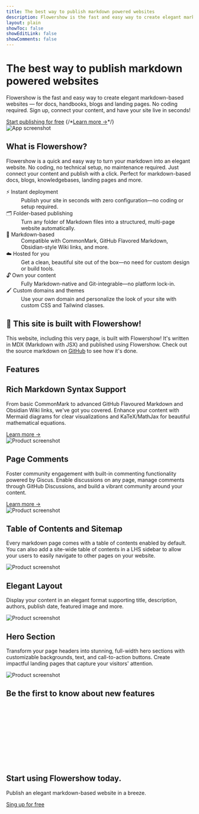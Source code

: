 ```yaml
---
title: The best way to publish markdown powered websites
description: Flowershow is the fast and easy way to create elegant markdown-based websites — for docs, handbooks, blogs and landing pages. No coding required. Sign up, connect your content, and have your site live in seconds!
layout: plain
showToc: false
showEditLink: false
showComments: false
---
```


<div className="bg-white py-12 sm:py-24">
  <div className="mx-auto max-w-7xl px-6 lg:px-8">
    <div className="mx-auto max-w-3xl text-center">
      <h1 className="text-balance text-5xl font-semibold tracking-tight text-gray-900 sm:text-6xl">The best way to publish markdown powered websites</h1>
      <p className="mt-8 text-pretty text-lg font-medium text-gray-500 sm:text-xl/8">Flowershow is the fast and easy way to create elegant markdown-based websites — for docs, handbooks, blogs and landing pages. No coding required. Sign up, connect your content, and have your site live in seconds!</p>
      <div className="mt-10 flex items-center justify-center gap-x-6">
        <a
          href="https://cloud.flowershow.app/"
          className="rounded-md bg-orange-400 px-3.5 py-2.5 text-sm font-semibold text-white shadow hover:bg-orange-300"
        >Start publishing for free</a>
        {/*<a href="#" className="text-sm/6 font-semibold text-gray-900">Learn more <span aria-hidden="true">→</span></a>*/}
      </div>
    </div>
    <div className="mt-16 flow-root sm:mt-24">
      <div className="-m-2 rounded-xl bg-gray-900/5 p-2 ring-1 ring-inset ring-gray-900/10 lg:-m-4 lg:rounded-2xl lg:p-4">
        <img
          alt="App screenshot"
          src="/_r/-/assets/hero.png"
          width={2432}
          height={1442}
          className="rounded-md shadow-2xl ring-1 ring-gray-900/10"
        />
      </div>
    </div>
  </div>
</div>

<div className="bg-white py-8 sm:py-12">
  <div className="mx-auto max-w-7xl px-6 lg:px-8">
    <div className="mx-auto max-w-3xl lg:text-center">
      <h2 className="mt-2 text-pretty text-4xl font-semibold tracking-tight text-gray-900 sm:text-5xl lg:text-balance">What is Flowershow?</h2>
      <p className="mt-6 text-lg/8 text-gray-600">Flowershow is a quick and easy way to turn your markdown into an elegant website. No coding, no technical setup, no maintenance required. Just connect your content and publish with a click. Perfect for markdown-based docs, blogs, knowledgebases, landing pages and more.</p>
    </div>
    <div className="mx-auto mt-16 max-w-3xl sm:mt-20 lg:mt-24 lg:max-w-5xl">
      <dl className="grid grid-cols-1 gap-x-8 gap-y-10 sm:grid-cols-2 lg:grid-cols-3 lg:gap-y-16">
        <div>
          <dt className="font-semibold text-gray-900">
            ⚡️ Instant deployment
          </dt>
          <dd className="mt-2 text-gray-600">
            Publish your site in seconds with zero configuration—no coding or setup required.
          </dd>
        </div>
        <div>
          <dt className="font-semibold text-gray-900">
            🗂️ Folder-based publishing
          </dt>
          <dd className="mt-2 text-gray-600">
            Turn any folder of Markdown files into a structured, multi-page website automatically.
          </dd>
        </div>
        <div>
          <dt className="font-semibold text-gray-900">
            📠 Markdown-based
          </dt>
          <dd className="mt-2 text-gray-600">
            Compatible with CommonMark, GitHub Flavored Markdown, Obsidian-style Wiki links, and more.
          </dd>
        </div>
        <div>
          <dt className="font-semibold text-gray-900">
            ☁️ Hosted for you
          </dt>
          <dd className="mt-2 text-gray-600">
            Get a clean, beautiful site out of the box—no need for custom design or build tools.
          </dd>
        </div>
        <div>
          <dt className="font-semibold text-gray-900">
            🔓 Own your content
          </dt>
          <dd className="mt-2 text-gray-600">
            Fully Markdown-native and Git-integrable—no platform lock-in.
          </dd>
        </div>
        <div>
          <dt className="font-semibold text-gray-900">
            🖌️ Custom domains and themes
          </dt>
          <dd className="mt-2 text-gray-600">
            Use your own domain and personalize the look of your site with custom CSS and Tailwind classes.
          </dd>
        </div>
      </dl>
    </div>
  </div>
</div>


<div className="bg-orange-50 py-12 sm:py-24 my-12">
  <div className="mx-auto max-w-7xl px-6 lg:px-8">
    <div className="mx-auto max-w-3xl lg:text-center">
      <h2 className="mt-2 text-pretty text-3xl font-semibold tracking-tight text-gray-900 sm:text-4xl lg:text-balance">💐 This site is built with Flowershow!</h2>
      <p className="mt-6 text-lg/8 text-gray-600">This website, including this very page, is built with Flowershow! It's written in MDX (Markdown with JSX) and published using Flowershow. Check out the source markdown on <a href="https://github.com/flowershow/flowershow-app" className="text-orange-400 hover:text-orange-300">GitHub</a> to see how it's done.</p>
    </div>
  </div>
</div>
    
<h2 id="features" className="sr-only">Features</h2>
<div className="overflow-hidden bg-white py-8 sm:py-12">
  <div className="mx-auto max-w-7xl px-6 lg:px-8">
    <div className="mx-auto grid max-w-2xl grid-cols-1 gap-x-8 gap-y-16 sm:gap-y-20 lg:mx-0 lg:max-w-none lg:grid-cols-2">
      <div className="lg:ml-auto lg:pl-4 lg:pt-4">
        <div className="lg:max-w-lg">
          <h2 className="mt-2 text-pretty text-4xl font-semibold tracking-tight text-gray-900 sm:text-5xl">Rich Markdown Syntax Support</h2>
          <p className="mt-6 text-lg/8 text-gray-600">From basic CommonMark to advanced GitHub Flavoured Markdown and Obsidian Wiki links, we've got you covered. Enhance your content with Mermaid diagrams for clear visualizations and KaTeX/MathJax for beautiful mathematical equations.</p>
          <a href="/docs/syntax" className="inline-block mt-4 text-lg/6 font-semibold text-gray-900 underline">Learn more <span aria-hidden="true">→</span></a>
        </div>
      </div>
      <div className="flex items-start justify-end lg:order-first">
        <img
          alt="Product screenshot"
          src="/_r/-/assets/syntax.png"
          width={2432}
          height={1442}
          className="w-[48rem] max-w-none rounded-xl shadow-xl ring-1 ring-gray-400/10 sm:w-[57rem]"
        />
      </div>
    </div>
  </div>
</div>

<div className="overflow-hidden bg-white py-8 sm:py-12">
  <div className="mx-auto max-w-7xl px-6 lg:px-8">
    <div className="mx-auto grid max-w-2xl grid-cols-1 gap-x-8 gap-y-16 sm:gap-y-20 lg:mx-0 lg:max-w-none lg:grid-cols-2">
      <div className="lg:pr-8 lg:pt-4">
        <div className="lg:max-w-lg">
          <h2 className="mt-2 text-pretty text-4xl font-semibold tracking-tight text-gray-900 sm:text-5xl">Page Comments</h2>
          <p className="mt-6 text-lg/8 text-gray-600">Foster community engagement with built-in commenting functionality powered by Giscus. Enable discussions on any page, manage comments through GitHub Discussions, and build a vibrant community around your content.</p>
          <a href="/docs/comments" className="inline-block mt-4 text-lg/6 font-semibold text-gray-900 underline">Learn more <span aria-hidden="true">→</span></a>
        </div>
      </div>
      <img
        alt="Product screenshot"
        src="/_r/-/assets/comments.png"
        width={2432}
        height={1442}
        className="w-[48rem] max-w-none rounded-xl shadow-xl ring-1 ring-gray-400/10 sm:w-[57rem] md:-ml-4 lg:-ml-0"
      />
    </div>
  </div>
</div>

<div className="overflow-hidden bg-white py-8 sm:py-12">
  <div className="mx-auto max-w-7xl px-6 lg:px-8">
    <div className="mx-auto grid max-w-2xl grid-cols-1 gap-x-8 gap-y-16 sm:gap-y-20 lg:mx-0 lg:max-w-none lg:grid-cols-2">
      <div className="lg:ml-auto lg:pl-4 lg:pt-4">
        <div className="lg:max-w-lg">
          <h2 className="mt-2 text-pretty text-4xl font-semibold tracking-tight text-gray-900 sm:text-5xl">Table of Contents and Sitemap</h2>
          <p className="mt-6 text-lg/8 text-gray-600">Every markdown page comes with a table of contents enabled by default. You can also add a site-wide table of contents in a LHS sidebar to allow your users to easily navigate to other pages on your website.</p>
        </div>
      </div>
      <div className="flex items-start justify-end lg:order-first">
        <img
          alt="Product screenshot"
          src="/_r/-/assets/toc_and_sitemap.png"
          width={2432}
          height={1442}
          className="w-[48rem] max-w-none rounded-xl shadow-xl ring-1 ring-gray-400/10 sm:w-[57rem]"
        />
      </div>
    </div>
  </div>
</div>

<div className="overflow-hidden bg-white py-8 sm:py-12">
  <div className="mx-auto max-w-7xl px-6 lg:px-8">
    <div className="mx-auto grid max-w-2xl grid-cols-1 gap-x-8 gap-y-16 sm:gap-y-20 lg:mx-0 lg:max-w-none lg:grid-cols-2">
      <div className="lg:pr-8 lg:pt-4">
        <div className="lg:max-w-lg">
          <h2 className="mt-2 text-pretty text-4xl font-semibold tracking-tight text-gray-900 sm:text-5xl">Elegant Layout</h2>
          <p className="mt-6 text-lg/8 text-gray-600">Display your content in an elegant format supporting title, description, authors, publish date, featured image and more.</p>
        </div>
      </div>
      <img
        alt="Product screenshot"
        src="/_r/-/assets/page_header.png"
        width={2432}
        height={1442}
        className="w-[48rem] max-w-none rounded-xl shadow-xl ring-1 ring-gray-400/10 sm:w-[57rem] md:-ml-4 lg:-ml-0"
      />
    </div>
  </div>
</div>


<div className="overflow-hidden bg-white py-8 sm:py-12">
  <div className="mx-auto max-w-7xl px-6 lg:px-8">
    <div className="mx-auto grid max-w-2xl grid-cols-1 gap-x-8 gap-y-16 sm:gap-y-20 lg:mx-0 lg:max-w-none lg:grid-cols-2">
      <div className="lg:ml-auto lg:pl-4 lg:pt-4">
        <div className="lg:max-w-lg">
          <h2 className="mt-2 text-pretty text-4xl font-semibold tracking-tight text-gray-900 sm:text-5xl">Hero Section</h2>
          <p className="mt-6 text-lg/8 text-gray-600">Transform your page headers into stunning, full-width hero sections with customizable backgrounds, text, and call-to-action buttons. Create impactful landing pages that capture your visitors' attention.</p>
        </div>
      </div>
      <div className="flex items-start justify-end lg:order-first">
        <img
          alt="Product screenshot"
          src="/_r/-/assets/hero-layout.png"
          width={2432}
          height={1442}
          className="w-[48rem] max-w-none rounded-xl shadow-xl ring-1 ring-gray-400/10 sm:w-[57rem]"
        />
      </div>
    </div>
  </div>
</div>

<div className="bg-white py-12 sm:py-24 my-12">
  <div className="mx-auto max-w-7xl px-6 lg:px-8">
      <h2 className="mb-4 text-pretty text-balance text-4xl font-semibold tracking-tight text-gray-900 sm:mb-6 sm:text-5xl">Be the first to know about new features</h2>
      <iframe data-tally-src="https://tally.so/embed/mYy8k6?alignLeft=1&hideTitle=1&transparentBackground=1&dynamicHeight=1" width="100%" height="157" frameBorder="0" marginHeight="0" marginWidth="0" title="Want product news and updates? Sign up for our newsletter."></iframe>
      <script async src="https://tally.so/widgets/embed.js"></script>
  </div>
</div>

<div className="bg-slate-900 mt-16 sm:mt-20 md:mt-24">
  <div className="px-6 py-24 sm:px-6 sm:py-32 lg:px-8">
    <div className="mx-auto max-w-2xl text-center">
      <h2 className="text-balance text-4xl font-semibold tracking-tight text-white sm:text-5xl">Start using Flowershow today.</h2>
      <p className="mx-auto mt-6 max-w-xl text-pretty text-lg/8 text-slate-100">Publish an elegant markdown-based website in a breeze.</p>
      <div className="mt-10 flex items-center justify-center gap-x-6">
        <a
          href="https://cloud.flowershow.app/"
          className="rounded-md bg-white px-3.5 py-2.5 text-sm font-semibold text-slate-900 shadow hover:bg-primary-faint"
        >Sing up for free</a>
      </div>
    </div>
  </div>
</div>
